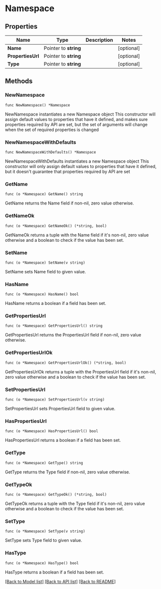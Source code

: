 # Namespace

## Properties

Name | Type | Description | Notes
------------ | ------------- | ------------- | -------------
**Name** | Pointer to **string** |  | [optional] 
**PropertiesUrl** | Pointer to **string** |  | [optional] 
**Type** | Pointer to **string** |  | [optional] 

## Methods

### NewNamespace

`func NewNamespace() *Namespace`

NewNamespace instantiates a new Namespace object
This constructor will assign default values to properties that have it defined,
and makes sure properties required by API are set, but the set of arguments
will change when the set of required properties is changed

### NewNamespaceWithDefaults

`func NewNamespaceWithDefaults() *Namespace`

NewNamespaceWithDefaults instantiates a new Namespace object
This constructor will only assign default values to properties that have it defined,
but it doesn't guarantee that properties required by API are set

### GetName

`func (o *Namespace) GetName() string`

GetName returns the Name field if non-nil, zero value otherwise.

### GetNameOk

`func (o *Namespace) GetNameOk() (*string, bool)`

GetNameOk returns a tuple with the Name field if it's non-nil, zero value otherwise
and a boolean to check if the value has been set.

### SetName

`func (o *Namespace) SetName(v string)`

SetName sets Name field to given value.

### HasName

`func (o *Namespace) HasName() bool`

HasName returns a boolean if a field has been set.

### GetPropertiesUrl

`func (o *Namespace) GetPropertiesUrl() string`

GetPropertiesUrl returns the PropertiesUrl field if non-nil, zero value otherwise.

### GetPropertiesUrlOk

`func (o *Namespace) GetPropertiesUrlOk() (*string, bool)`

GetPropertiesUrlOk returns a tuple with the PropertiesUrl field if it's non-nil, zero value otherwise
and a boolean to check if the value has been set.

### SetPropertiesUrl

`func (o *Namespace) SetPropertiesUrl(v string)`

SetPropertiesUrl sets PropertiesUrl field to given value.

### HasPropertiesUrl

`func (o *Namespace) HasPropertiesUrl() bool`

HasPropertiesUrl returns a boolean if a field has been set.

### GetType

`func (o *Namespace) GetType() string`

GetType returns the Type field if non-nil, zero value otherwise.

### GetTypeOk

`func (o *Namespace) GetTypeOk() (*string, bool)`

GetTypeOk returns a tuple with the Type field if it's non-nil, zero value otherwise
and a boolean to check if the value has been set.

### SetType

`func (o *Namespace) SetType(v string)`

SetType sets Type field to given value.

### HasType

`func (o *Namespace) HasType() bool`

HasType returns a boolean if a field has been set.


[[Back to Model list]](../README.md#documentation-for-models) [[Back to API list]](../README.md#documentation-for-api-endpoints) [[Back to README]](../README.md)


